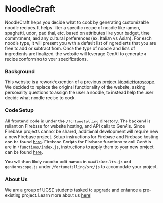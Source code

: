 # NoodleCraft
NoodleCraft helps you decide what to cook by generating customizable noodle recipes. It helps filter a specific recipe of noodle like ramen, spaghetti, udon, pad thai, etc. based on attributes like your budget, time commitment, and any cultural preferences (ex. Italian vs Asian). For each noodle type, it will present you with a default list of ingredients that you are free to add or subtract from. Once the type of noodle and lists of ingredients are finalized, the website will leverage GenAI to generate a recipe conforming to your specifications. 

### Background
This website is a rework/extention of a previous project [NoodleHoroscope](https://github.com/cse110-sp23-group15/cse110-sp23-group15). We decided to replace the original functionality of the website, asking personality questions to assign the user a noodle, to instead help the user decide what noodle recipe to cook. 

### Code Setup
All frontend code is under the `/fortunetelling` directory. The backend is reliant on Firebase for website hosting, and API calls to GenAIs. Since Firebase projects cannot be shared, additional development will require new a new Firebase project. Setup instructions for Firebase and Firebase hosting can be found [here](https://firebase.google.com/docs/hosting/quickstart). Firebase Scripts for Firebase functions to call GenAIs are in `/functions/index.js`, instructions to apply them to your new project can be found [here](https://firebase.google.com/docs/functions).

You will then likely need to edit names in `noodleResults.js` and `genHoroscope.js` under `/fortunetelling/src/js` to accomodate your project.

### About Us
We are a group of UCSD students tasked to upgrade and enhance a pre-existing project. Learn more about us [here](https://noodlecraft.web.app/src/pages/about.html)!

